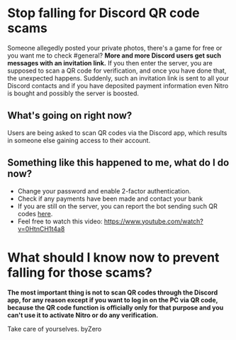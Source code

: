 # Stop falling for Discord QR code scams
Someone allegedly posted your private photos, there's a game for free or you want me to check #general? **More and more Discord users get such messages with an invitation link.** If you then enter the server, you are supposed to scan a QR code for verification, and once you have done that, the unexpected happens. Suddenly, such an invitation link is sent to all your Discord contacts and if you have deposited payment information even Nitro is bought and possibly the server is boosted.

## What's going on right now?
Users are being asked to scan QR codes via the Discord app, which results in someone else gaining access to their account.

## Something like this happened to me, what do I do now?
- Change your password and enable 2-factor authentication.
- Check if any payments have been made and contact your bank
- If you are still on the server, you can report the bot sending such QR codes [here](https://support.discord.com/hc/en-us/requests/new).
- Feel free to watch this video: https://www.youtube.com/watch?v=0HtnCH1t4a8

# What should I know now to prevent falling for those scams?
**The most important thing is not to scan QR codes through the Discord app, for any reason except if you want to log in on the PC via QR code, because the QR code function is officially only for that purpose and you can't use it to activate Nitro or do any verification.**

Take care of yourselves.
byZero